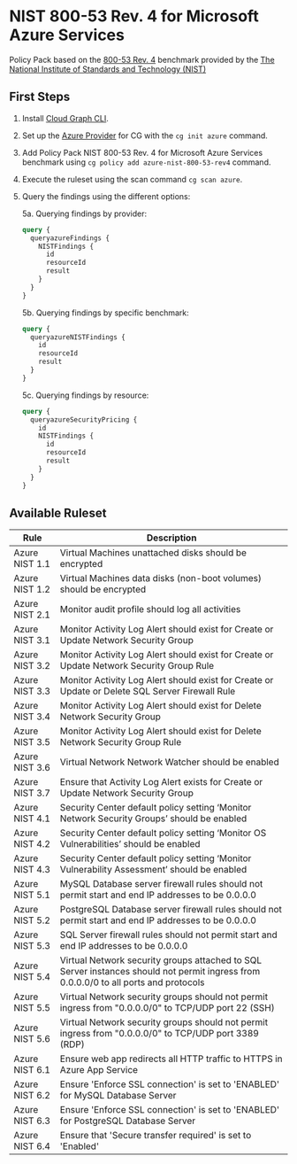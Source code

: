 # NIST 800-53 Rev. 4 for Microsoft Azure Services

Policy Pack based on the [800-53 Rev. 4](https://csrc.nist.gov/publications/detail/sp/800-53/rev-4/archive/2015-01-22) benchmark provided by the [The National Institute of Standards and Technology (NIST)](https://www.nist.gov)

## First Steps

1. Install [Cloud Graph CLI](https://docs.cloudgraph.dev/quick-start).
2. Set up the [Azure Provider](https://www.npmjs.com/package/@cloudgraph/cg-provider-azure) for CG with the `cg init azure` command.
3. Add Policy Pack NIST 800-53 Rev. 4 for Microsoft Azure Services benchmark using `cg policy add azure-nist-800-53-rev4` command.
4. Execute the ruleset using the scan command `cg scan azure`.
5. Query the findings using the different options:

   5a. Querying findings by provider:

   ```graphql
   query {
     queryazureFindings {
       NISTFindings {
         id
         resourceId
         result
       }
     }
   }
   ```

   5b. Querying findings by specific benchmark:

   ```graphql
   query {
     queryazureNISTFindings {
       id
       resourceId
       result
     }
   }
   ```

   5c. Querying findings by resource:

   ```graphql
   query {
     queryazureSecurityPricing {
       id
       NISTFindings {
         id
         resourceId
         result
       }
     }
   }
   ```

## Available Ruleset

| Rule            | Description                                                                                                                                         |
| --------------- | --------------------------------------------------------------------------------------------------------------------------------------------------- |
| Azure NIST 1.1  | Virtual Machines unattached disks should be encrypted                                                                                               |
| Azure NIST 1.2  | Virtual Machines data disks (non-boot volumes) should be encrypted                                                                                  |
| Azure NIST 2.1  | Monitor audit profile should log all activities                                                                                                     |
| Azure NIST 3.1  | Monitor Activity Log Alert should exist for Create or Update Network Security Group                                                                 |
| Azure NIST 3.2  | Monitor Activity Log Alert should exist for Create or Update Network Security Group Rule                                                            |
| Azure NIST 3.3  | Monitor Activity Log Alert should exist for Create or Update or Delete SQL Server Firewall Rule                                                     |
| Azure NIST 3.4  | Monitor Activity Log Alert should exist for Delete Network Security Group                                                                           |
| Azure NIST 3.5  | Monitor Activity Log Alert should exist for Delete Network Security Group Rule                                                                      |
| Azure NIST 3.6  | Virtual Network Network Watcher should be enabled                                                                                                   |
| Azure NIST 3.7  | Ensure that Activity Log Alert exists for Create or Update Network Security Group                                                                   |
| Azure NIST 4.1  | Security Center default policy setting ‘Monitor Network Security Groups’ should be enabled                                                          |
| Azure NIST 4.2  | Security Center default policy setting ‘Monitor OS Vulnerabilities’ should be enabled                                                               |
| Azure NIST 4.3  | Security Center default policy setting ‘Monitor Vulnerability Assessment’ should be enabled                                                         |
| Azure NIST 5.1  | MySQL Database server firewall rules should not permit start and end IP addresses to be 0.0.0.0                                                     |
| Azure NIST 5.2  | PostgreSQL Database server firewall rules should not permit start and end IP addresses to be 0.0.0.0                                                |
| Azure NIST 5.3  | SQL Server firewall rules should not permit start and end IP addresses to be 0.0.0.0                                                                |
| Azure NIST 5.4  | Virtual Network security groups attached to SQL Server instances should not permit ingress from 0.0.0.0/0 to all ports and protocols                |
| Azure NIST 5.5  | Virtual Network security groups should not permit ingress from "0.0.0.0/0" to TCP/UDP port 22 (SSH)                                                 |
| Azure NIST 5.6  | Virtual Network security groups should not permit ingress from "0.0.0.0/0" to TCP/UDP port 3389 (RDP)                                               |
| Azure NIST 6.1  | Ensure web app redirects all HTTP traffic to HTTPS in Azure App Service                                                                             |
| Azure NIST 6.2  | Ensure 'Enforce SSL connection' is set to 'ENABLED' for MySQL Database Server                                                                       |
| Azure NIST 6.3  | Ensure 'Enforce SSL connection' is set to 'ENABLED' for PostgreSQL Database Server                                                                  |
| Azure NIST 6.4  | Ensure that 'Secure transfer required' is set to 'Enabled'                                                                                          |